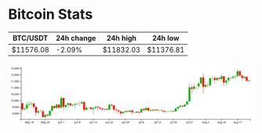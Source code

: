 # Bitcoin Stats

BTC/USDT|24h change|24h high|24h low|
|---|---|---|---|
|$11576.08|-2.09%|$11832.03|$11376.81|

<img src="./chart.svg">
